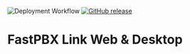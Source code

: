 ![Deployment Workflow](https://github.com/David-Melo/react-electron-ci/workflows/Deployment%20Workflow/badge.svg) [![GitHub release](https://img.shields.io/github/release/David-Melo/react-electron-ci.svg)](https://github.com/David-Melo/react-electron-ci/releases/)

# FastPBX Link Web & Desktop